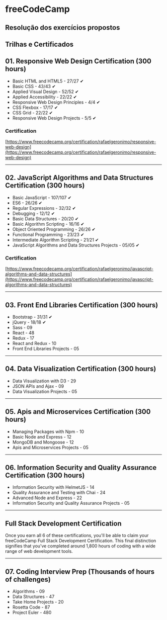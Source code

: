 # freeCodeCamp

## Resolução dos exercícios propostos

## Trilhas e Certificados

## 01. Responsive Web Design Certification (300 hours)

- Basic HTML and HTML5 - 27/27 ✔
- Basic CSS - 43/43 ✔
- Applied Visual Design - 52/52 ✔
- Applied Accessibility - 22/22 ✔
- Responsive Web Design Principles - 4/4 ✔
- CSS Flexbox - 17/17 ✔
- CSS Grid - 22/22 ✔
- Responsive Web Design Projects - 5/5 ✔

### Certification

[https://www.freecodecamp.org/certification/rafaelgeronimo/responsive-web-design](https://www.freecodecamp.org/certification/rafaelgeronimo/responsive-web-design)

---

## 02. JavaScript Algorithms and Data Structures Certification (300 hours)

- Basic JavaScript - 107/107 ✔
- ES6 - 26/26 ✔
- Regular Expressions - 32/32 ✔
- Debugging - 12/12 ✔
- Basic Data Structures - 20/20 ✔
- Basic Algorithm Scripting - 16/16 ✔
- Object Oriented Programming - 26/26 ✔
- Functional Programming - 23/23 ✔
- Intermediate Algorithm Scripting - 21/21 ✔
- JavaScript Algorithms and Data Structures Projects - 05/05 ✔

### Certification
[https://www.freecodecamp.org/certification/rafaelgeronimo/javascript-algorithms-and-data-structures](https://www.freecodecamp.org/certification/rafaelgeronimo/javascript-algorithms-and-data-structures)

---

## 03. Front End Libraries Certification (300 hours)

- Bootstrap - 31/31 ✔
- jQuery - 18/18 ✔
- Sass - 09
- React - 48
- Redux - 17
- React and Redux - 10
- Front End Libraries Projects - 05

---

## 04. Data Visualization Certification (300 hours)

- Data Visualization with D3 - 29
- JSON APIs and Ajax - 09
- Data Visualization Projects - 05

---

## 05. Apis and Microservices Certification (300 hours)

- Managing Packages with Npm - 10
- Basic Node and Express - 12
- MongoDB and Mongoose - 12
- Apis and Microservices Projects - 05

---

## 06. Information Security and Quality Assurance Certification (300 hours)

- Information Security with HelmetJS - 14
- Quality Assurance and Testing with Chai - 24
- Advanced Node and Express - 22
- Information Security and Quality Assurance Projects - 05

---

## Full Stack Development Certification

Once you earn all 6 of these certifications, you'll be able to claim your freeCodeCamp Full Stack Development Certification. This final distinction signifies that you’ve completed around 1,800 hours of coding with a wide range of web development tools.

---

## 07. Coding Interview Prep (Thousands of hours of challenges)

- Algorithms - 09
- Data Structures - 47
- Take Home Projects - 20
- Rosetta Code - 87
- Project Euler - 480